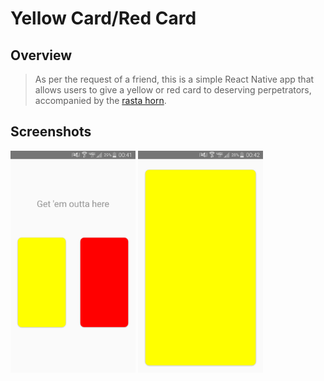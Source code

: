 # Yellow Card/Red Card

## Overview

> As per the request of a friend, this is a simple React Native app that allows users to give a yellow or red card to deserving perpetrators, accompanied by the [rasta horn](https://www.youtube.com/watch?v=BHMsUYiSR0k).


## Screenshots
<img src="./src/assets/screenshot1.png" width="200">
<img src="./src/assets/screenshot2.png" width="200">